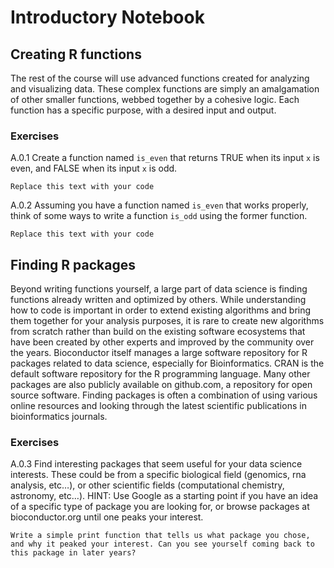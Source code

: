 # Introductory Notebook

## Creating R functions

The rest of the course will use advanced functions created for analyzing
and visualizing data. These complex functions are simply an amalgamation
of other smaller functions, webbed together by a cohesive logic. Each
function has a specific purpose, with a desired input and output.

### Exercises

A.0.1 Create a function named `is_even` that returns TRUE when its input
`x` is even, and FALSE when its input `x` is odd.

    Replace this text with your code

A.0.2 Assuming you have a function named `is_even` that works properly,
think of some ways to write a function `is_odd` using the former
function.

    Replace this text with your code

## Finding R packages

Beyond writing functions yourself, a large part of data science is
finding functions already written and optimized by others. While
understanding how to code is important in order to extend existing
algorithms and bring them together for your analysis purposes, it is
rare to create new algorithms from scratch rather than build on the
existing software ecosystems that have been created by other experts and
improved by the community over the years. Bioconductor itself manages a
large software repository for R packages related to data science,
especially for Bioinformatics. CRAN is the default software repository
for the R programming language. Many other packages are also publicly
available on github.com, a repository for open source software. Finding
packages is often a combination of using various online resources and
looking through the latest scientific publications in bioinformatics
journals.

### Exercises

A.0.3 Find interesting packages that seem useful for your data science
interests. These could be from a specific biological field (genomics,
rna analysis, etc…), or other scientific fields (computational
chemistry, astronomy, etc…). HINT: Use Google as a starting point if you
have an idea of a specific type of package you are looking for, or
browse packages at bioconductor.org until one peaks your interest.

    Write a simple print function that tells us what package you chose, and why it peaked your interest. Can you see yourself coming back to this package in later years?
